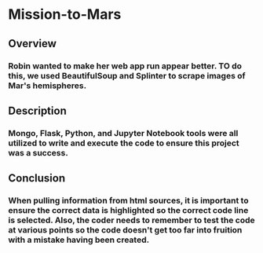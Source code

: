# Mission-to-Mars

## Overview

### Robin wanted to make her web app run appear better. TO do this, we used BeautifulSoup and Splinter to scrape images of Mar's hemispheres. 

## Description

### Mongo, Flask, Python, and Jupyter Notebook tools were all utilized to write and execute the code to ensure this project was a success. 

## Conclusion

### When pulling information from html sources, it is important to ensure the correct data is highlighted so the correct code line is selected. Also, the coder needs to remember to test the code at various points so the code doesn't get too far into fruition with a mistake having been created.
